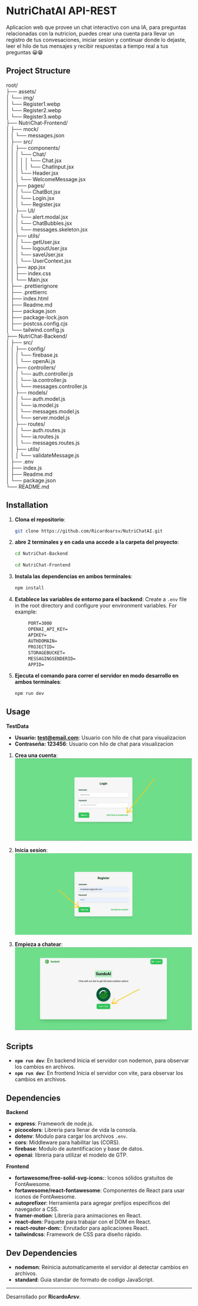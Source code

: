 # NutriChatAI API-REST

Aplicacion web que provee un chat interactivo con una IA, para preguntas relacionadas con la nutricion, puedes crear una cuenta para llevar un registro de tus convesaciones, iniciar sesion y continuar donde lo dejaste, leer el hilo de tus mensajes y recibir respuestas a tiempo real a tus preguntas 😀😁

## Project Structure

root/  
├── assets/  
│ └── img/  
│ └── Register1.webp  
│ └── Register2.webp  
│ └── Register3.webp  
├── NutriChat-Frontend/  
│ ├── mock/  
│ │ └── messages.json  
│ ├── src/  
│ │ ├── components/  
│ │ │ └── Chat/  
│ │ │ │ │ └── Chat.jsx  
│ │ │ │ │ └── ChatInput.jsx  
│ │ │ └── Header.jsx  
│ │ │ └── WelcomeMessage.jsx  
│ │ ├── pages/  
│ │ │ └── ChatBot.jsx  
│ │ │ └── Login.jsx  
│ │ │ └── Register.jsx  
│ │ ├── UI/  
│ │ │ └── alert.modal.jsx  
│ │ │ └── ChatBubbles.jsx  
│ │ │ └── messages.skeleton.jsx  
│ │ ├── utils/  
│ │ │ └── getUser.jsx  
│ │ │ └── logoutUser.jsx  
│ │ │ └── saveUser.jsx  
│ │ │ └── UserContext.jsx  
│ │ ├── app.jsx  
│ │ ├── index.css  
│ │ └── Main.jsx  
│ ├── .prettierignore  
│ ├── .prettierrc  
│ ├── index.html  
│ ├── Readme.md  
│ ├── package.json  
│ ├── package-lock.json  
│ ├── postcss.config.cjs  
│ └── tailwind.config.js  
├── NutriChat-Backend/  
│ ├── src/  
│ │ ├── config/  
│ │ │ └── firebase.js  
│ │ │ └── openAi.js  
│ │ ├── controllers/  
│ │ │ └── auth.controller.js  
│ │ │ └── ia.controller.js  
│ │ │ └── messages.controller.js  
│ │ ├── models/  
│ │ │ └── auth.model.js  
│ │ │ └── ia.model.js  
│ │ │ └── messages.model.js  
│ │ │ └── server.model.js  
│ │ ├── routes/  
│ │ │ └── auth.routes.js  
│ │ │ └── ia.routes.js  
│ │ │ └── messages.routes.js  
│ │ ├── utils/  
│ │ │ └── validateMessage.js  
│ ├── .env  
│ ├── index.js  
│ ├── Readme.md  
│ └── package.json  
└── README.md

## Installation

1. **Clona el repositorio**:

   ```bash
   git clone https://github.com/Ricardoarsv/NutriChatAI.git
   ```

2. **abre 2 terminales y en cada una accede a la carpeta del proyecto**:

   ```bash
   cd NutriChat-Backend
   ```

   ```bash
   cd NutriChat-Frontend
   ```

3. **Instala las dependencias en ambos terminales**:

   ```bash
   npm install
   ```

4. **Establece las variables de entorno para el backend**:
   Create a `.env` file in the root directory and configure your environment variables. For example:

   ```env
        PORT=3000
        OPENAI_API_KEY=
        APIKEY=
        AUTHDOMAIN=
        PROJECTID=
        STORAGEBUCKET=
        MESSAGINGSENDERID=
        APPID=
   ```

5. **Ejecuta el comando para correr el servidor en modo desarrollo en ambos terminales**:
   ```bash
   npm run dev
   ```

## Usage

**TestData**

- **Usuario: test@email.com**: Usuario con hilo de chat para visualizacion
- **Contraseña: 123456**: Usuario con hilo de chat para visualizacion

1. **Crea una cuenta**:
   ![Register hint 1](./assets/img/Register1.webp)
1. **Inicia sesion**:
   ![Register hint 1](./assets/img/Register2.webp)

1. **Empieza a chatear**:
   ![Register hint 1](./assets/img/Register3.webp)

## Scripts

- **`npm run dev`**: En backend Inicia el servidor con nodemon, para observar los cambios en archivos.
- **`npm run dev`**: En frontend Inicia el servidor con vite, para observar los cambios en archivos.

## Dependencies

**Backend**

- **express**: Framework de node.js.
- **picocolors**: Libreria para llenar de vida la consola.
- **dotenv**: Modulo para cargar los archivos `.env`.
- **cors**: Middleware para habilitar las (CORS).
- **firebase**: Modulo de autentificacion y base de datos.
- **openai**: libreria para utilizar el modelo de GTP.

**Frontend**

- **fortawesome/free-solid-svg-icons:**: Iconos sólidos gratuitos de FontAwesome.
- **fortawesome/react-fontawesome**: Componentes de React para usar iconos de FontAwesome.
- **autoprefixer**: Herramienta para agregar prefijos específicos del navegador a CSS.
- **framer-motion**: Librería para animaciones en React.
- **react-dom**: Paquete para trabajar con el DOM en React.
- **react-router-dom:**: Enrutador para aplicaciones React.
- **tailwindcss**: Framework de CSS para diseño rápido.

## Dev Dependencies

- **nodemon**: Reinicia automaticamente el servidor al detectar cambios en archivos.
- **standard**: Guia standar de formato de codigo JavaScript.

---

Desarrollado por **RicardoArsv**.
